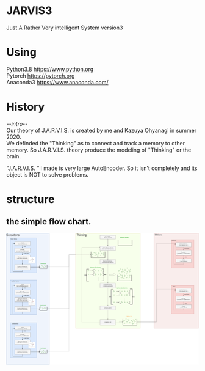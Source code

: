 # JARVIS3
Just A Rather Very intelligent System version3  

# Using
Python3.8 https://www.python.org  
Pytorch https://pytorch.org  
Anaconda3 https://www.anaconda.com/  

# History
*--intro--*  
Our theory of J.A.R.V.I.S. is created by me and Kazuya Ohyanagi in summer 2020.  
We definded the "Thinking" as to connect and track a memory to other memory.
So J.A.R.V.I.S. theory produce the modeling of "Thinking" or the brain.  
  
“J.A.R.V.I.S. “ I made is very large AutoEncoder. So it isn’t completely and its object is NOT to solve problems.  

# structure
## the simple flow chart.
![flow chart](JARVIS_flowchart.png)
